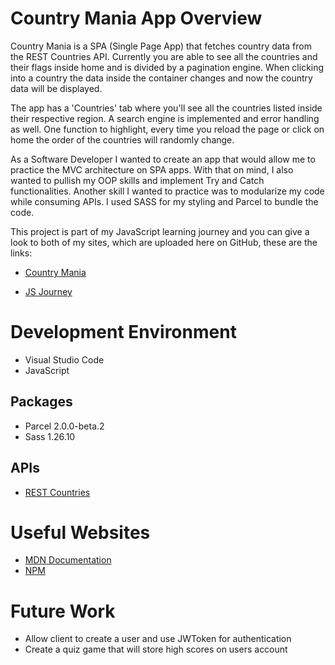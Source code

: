 # Country Mania App Overview

Country Mania is a SPA (Single Page App) that fetches country data from the REST Countries API. Currently you are able to see all the countries and their flags
inside home and is divided by a pagination engine. When clicking into a country the data inside the container changes and now the country data will be displayed. 

The app has a 'Countries' tab where you'll see all the countries listed inside their respective region. A search engine is implemented and error handling as well. One function to highlight, every time you reload the page or click on home the order of the countries will randomly change.

As a Software Developer I wanted to create an app that would allow me to practice the MVC architecture on SPA apps. With that on mind, I also wanted to pullish my OOP skills and implement Try and Catch functionalities. Another skill I wanted to practice was to modularize my code while consuming APIs. I used SASS for my styling and Parcel to bundle the code.

This project is part of my JavaScript learning journey and you can give a look to both of my sites, which are uploaded here on GitHub, these are the links:

* [Country Mania](https://lea19019.github.io/CountryMania/)

* [JS Journey](https://lea19019.github.io/JS-Journey/)
# Development Environment

* Visual Studio Code
* JavaScript

## Packages

* Parcel 2.0.0-beta.2
* Sass 1.26.10

## APIs

* [REST Countries](https://restcountries.eu/)

# Useful Websites

* [MDN Documentation](https://developer.mozilla.org/en-US/docs/Web/JavaScript)
* [NPM](https://www.npmjs.com/)

# Future Work

* Allow client to create a user and use JWToken for authentication
* Create a quiz game that will store high scores on users account